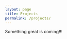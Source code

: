 ```yaml
---
layout: page
title: Projects
permalink: /projects/
---
```

Something great is coming!!!


[jekyll-organization]: https://github.com/jekyll
